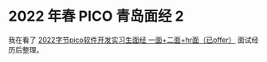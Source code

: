 # 2022 年春 PICO 青岛面经 2

我在看了 [2022字节pico软件开发实习生面经 一面+二面+hr面（已offer）](https://blog.csdn.net/qq_45458915/article/details/124353054) 面试经历后整理。